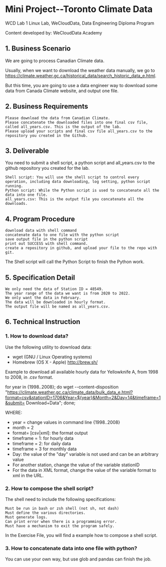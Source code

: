 # Mini Project--Toronto Climate Data
WCD Lab 1
Linux Lab, WeCloudData, Data Engineering Diploma Program

Content developed by: WeCloudData Academy


## 1. Business Scenario

We are going to process Canadian Climate data.

Usually, when we want to download the weather data manually, we go to https://climate.weather.gc.ca/historical_data/search_historic_data_e.html.

But this time, you are going to use a data engineer way to download some data from Canada Climate website, and output one file.
## 2. Business Requirements

    Please download the data from Canadian Climate.
    Please concatenate the downloaded files into one final csv file, called all_years.csv. This is the output of the lab.
    Please upload your scripts and final csv file all_years.csv to the repository you created in the Github. 

## 3. Deliverable

You need to submit a shell script, a python script and all_years.csv to the github repository you created for the lab.

    Shell script: You will use the shell script to control every operation, including data downloading, log setting, python script running.
    Python script: While the Python script is used to concatenate all the data into one file.
    all_years.csv: This is the output file you concatenate all the downloads. 

## 4. Program Procedure

    download data with shell command
    concatenate data to one file with the python script
    save output file in the python script
    print out SUCCESS with shell command.
    create a repository in github, and upload your file to the repo with git. 

The Shell script will call the Python Script to finish the Python work.
## 5. Specification Detail

    We only need the data of Station ID = 48549.
    The year range of the data we want is from 2020 to 2022.
    We only want the data in February.
    The data will be downloaded in hourly format.
    The output file will be named as all_years.csv. 

## 6. Technical Instruction

### 1. How to download data?

Use the following utility to download data:
* wget (GNU / Linux Operating systems)
* Homebrew (OS X - Apple) http://brew.sh/

Example to download all available hourly data for Yellowknife A, from 1998 to 2008, in .csv format.

for year in {1998..2008}; 
do wget  --content-disposition "https://climate.weather.gc.ca/climate_data/bulk_data_e.html?format=csv&stationID=1706&Year=${year}&Month=2&Day=14&timeframe=1&submit= Download+Data";
done;

WHERE:
* year = change values in command line {1998..2008}
* month = 2
* format= [csv|xml]: the format output
* timeframe = 1: for hourly data
* timeframe = 2: for daily data
* timeframe = 3 for monthly data
* Day: the value of the "day" variable is not used and can be an arbitrary value
* For another station, change the value of the variable stationID
* For the data in XML format, change the value of the variable format to xml in the URL.

### 2. How to compose the shell script?
The shell need to include the following specifications:

    Must be run in bash or zsh shell (not sh, not dash)
    Must define the various directories.
    Must generate logs.
    Can print error when there is a programming error.
    Must have a mechanism to exit the program safely. 

In the Exercise File, you will find a example how to compose a shell script.

### 3. How to concatenate data into one file with python?
You can use your own way, but use glob and pandas can finish the job. 

